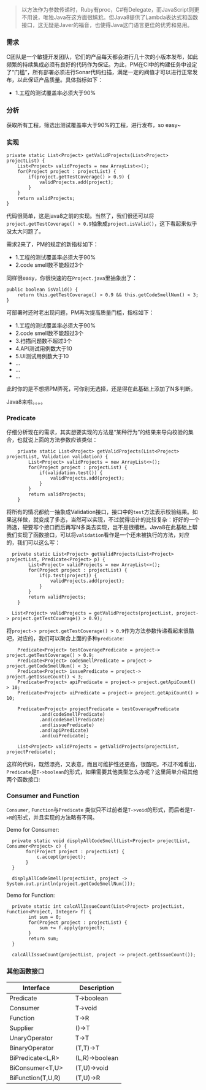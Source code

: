 >以方法作为参数传递时，Ruby有proc，C#有Delegate，而JavaScript则更不用说，唯独Java在这方面很尴尬。但Java8提供了Lambda表达式和函数接口，这无疑是Javer的福音，也使得Java这门语言更佳的优秀和易用。

### 需求

C团队是一个敏捷开发团队，它们的产品每天都会进行几十次的小版本发布，如此频繁的持续集成必须有良好的代码作为保证。为此，PM在CI中的构建任务中设定了“门槛”，所有部署必须进行Sonar代码扫描，满足一定的阀值才可以进行正常发布，以此保证产品质量。具体指标如下：

- 1.工程的测试覆盖率必须大于90%

### 分析

获取所有工程，筛选出测试覆盖率大于90%的工程，进行发布，so easy~

### 实现

```
private static List<Project> getValidProjects(List<Project> projectList) {
    List<Project> validProjects = new ArrayList<>();
    for(Project project : projectList) {
        if(project.getTestCoverage() > 0.9) {
            validProjects.add(project);
        }
    }
    return validProjects;
}
```

代码很简单，这是java8之前的实现。当然了，我们很还可以将`project.getTestCoverage() > 0.9`抽象成`project.isValid()`，这下看起来似乎没太大问题了。

需求2来了，PM的规定的新指标如下：

- 1.工程的测试覆盖率必须大于90%
- 2.code smell数不能超过3个

同样很easy，你很快速的在`Project.java`里抽象出了：

```
public boolean isValid() {
    return this.getTestCoverage() > 0.9 && this.getCodeSmellNum() < 3;
}
```


可部署时还时老出现问题，PM再次提高质量门槛，指标如下：

- 1.工程的测试覆盖率必须大于90%
- 2.code smell数不能超过3个
- 3.扫描问题数不超过3个
- 4.API测试用例数大于10
- 5.UI测试用例数大于10
- ...
- ...
- ...

此时你的是不想把PM弄死，可你别无选择，还是得在此基础上添加了N多判断。

Java8来啦。。。。

### Predicate

仔细分析现在的需求，其实想要实现的方法是“某种行为”的结果来导向校验的集合，也就说上面的方法参数应该类似：

```
    private static List<Project> getValidProjects(List<Project> projectList, Validation validation) {
        List<Project> validProjects = new ArrayList<>();
        for(Project project : projectList) {
            if(validation.test()) {
                validProjects.add(project);
            }
        }
        return validProjects;
    }

```

将所有的情况都统一抽象成Validation接口，接口中的`test`方法表示校验结果。如果这样做，就变成了多态，当然可以实现，不过就得设计的比较复杂：好好的一个筛选，硬要写个接口而后再写N多类去实现，岂不是很槽糕。Java8在此基础上帮我们实现了函数接口，可以将`validation`看作是一个还未被执行的方法，对应的，我们可以这么写：

```
  private static List<Project> getValidProjects(List<Project> projectList, Predicate<Project> p) {
        List<Project> validProjects = new ArrayList<>();
        for(Project project : projectList) {
            if(p.test(project)) {
                validProjects.add(project);
            }
        }
        return validProjects;
    }
```

```
  List<Project> validProjects = getValidProjects(projectList, project-> project.getTestCoverage() > 0.9);
```


将`project-> project.getTestCoverage() > 0.9`作为方法参数传递看起来很酷吧，对应的，我们可以聚合上面的多种`predicate`:

```
    Predicate<Project> testCoveragePredicate = project-> project.getTestCoverage() > 0.9;
    Predicate<Project> codeSmellPredicate = project-> project.getCodeSmellNum() < 3;
    Predicate<Project> issuePredicate = project-> project.getIssueCount() < 3;
    Predicate<Project> apiPredicate = project-> project.getApiCount() > 10;
    Predicate<Project> uiPredicate = project-> project.getApiCount() > 10;
    
    Predicate<Project> projectPredicate = testCoveragePredicate
            .and(codeSmellPredicate)
            .and(codeSmellPredicate)
            .and(issuePredicate)
            .and(apiPredicate)
            .and(uiPredicate);
    
    List<Project> validProjects = getValidProjects(projectList, projectPredicate);

```

这样的代码，既然漂亮，又表意，而且可维护性还更高，很酷吧。不过不难看出，`Predicate`是`T->boolean`的形式，如果需要其他类型怎么办呢？这里简单介绍其他两个函数接口:

### Consumer and Function

`Consumer`, `Function`与`Predicate` 类似只不过前者是`T->void`的形式，而后者是`T->R`的形式，并且实现的方法略有不同。

Demo for Consumer: 

```
  private static void displyAllCodeSmell(List<Project> projectList, Consumer<Project> c) {
       for(Project project : projectList) {
           c.accept(project);
       }
  }
```

```
  displyAllCodeSmell(projectList, project -> System.out.println(project.getCodeSmellNum()));
```

Demo for Function:

```
  private static int calcAllIssueCount(List<Project> projectList, Function<Project, Integer> f) {
        int sum = 0;
        for(Project project : projectList) {
            sum += f.apply(project);
        }
        return sum;
  }
```

```
  calcAllIssueCount(projectList, project -> project.getIssueCount());
```

### 其他函数接口

| Interface         	|   	| Description    	|
|-------------------	|---	|----------------	|
| Predicate<T>      	|   	| T->boolean     	|
| Consumer<T>       	|   	| T->void        	|
| Function<T>       	|   	| T->R           	|
| Supplier<T>       	|   	| ()->T          	|
| UnaryOperator<T>  	|   	| T->T           	|
| BinaryOperator<T> 	|   	| (T,T)->T       	|
| BiPredicate<L,R>  	|   	| (L,R)->boolean 	|
| BiConsumer<T,U>   	|   	| (T,U)->void    	|
| BiFunction(T,U,R) 	|   	| (T,U)->R       	|
